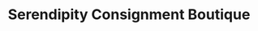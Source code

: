 ---
title: "Serendipity Consignment Boutique"
url: /north-east/serendipity-consignment-boutique/
shop: Gebrauchtwaren
---